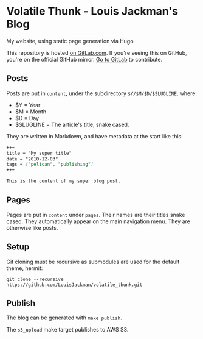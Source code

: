 # Volatile Thunk - Louis Jackman's Blog

My website, using static page generation via Hugo.

This repository is hosted [on
GitLab.com](https://gitlab.com/louis.jackman/volatile_thunk). If you're
seeing this on GitHub, you're on the official GitHub mirror. [Go to
GitLab](https://gitlab.com/louis.jackman/volatile_thunk) to contribute.

## Posts

Posts are put in `content`, under the subdirectory `$Y/$M/$D/$SLUGLINE`, where:

* $Y = Year
* $M = Month
* $D = Day
* $SLUGLINE = The article's title, snake cased.

They are written in Markdown, and have metadata at the start like this:

```markdown
+++
title = "My super title"
date = "2010-12-03"
tags = ["pelican", "publishing"]
+++

This is the content of my super blog post.
```

## Pages

Pages are put in `content` under `pages`. Their names are their titles snake
cased. They automatically appear on the main navigation menu. They are otherwise
like posts.

## Setup

Git cloning must be recursive as submodules are used for the default theme,
hermit:
```shell
git clone --recursive https://github.com/LouisJackman/volatile_thunk.git
```

## Publish

The blog can be generated with `make publish`.

The `s3_upload` make target publishes to AWS S3.

